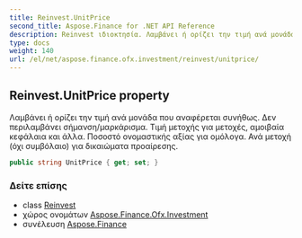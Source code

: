 ```yaml
---
title: Reinvest.UnitPrice
second_title: Aspose.Finance for .NET API Reference
description: Reinvest ιδιοκτησία. Λαμβάνει ή ορίζει την τιμή ανά μονάδα που αναφέρεται συνήθως. Δεν περιλαμβάνει σήμανση/μαρκάρισμα. Τιμή μετοχής για μετοχές αμοιβαία κεφάλαια και άλλα. Ποσοστό ονομαστικής αξίας για ομόλογα. Ανά μετοχή όχι συμβόλαιο για δικαιώματα προαίρεσης.
type: docs
weight: 140
url: /el/net/aspose.finance.ofx.investment/reinvest/unitprice/
---
```

## Reinvest.UnitPrice property

Λαμβάνει ή ορίζει την τιμή ανά μονάδα που αναφέρεται συνήθως. Δεν περιλαμβάνει σήμανση/μαρκάρισμα. Τιμή μετοχής για μετοχές, αμοιβαία κεφάλαια και άλλα. Ποσοστό ονομαστικής αξίας για ομόλογα. Ανά μετοχή (όχι συμβόλαιο) για δικαιώματα προαίρεσης.

```csharp
public string UnitPrice { get; set; }
```

### Δείτε επίσης

* class [Reinvest](../)
* χώρος ονομάτων [Aspose.Finance.Ofx.Investment](../../reinvest/)
* συνέλευση [Aspose.Finance](../../../)


